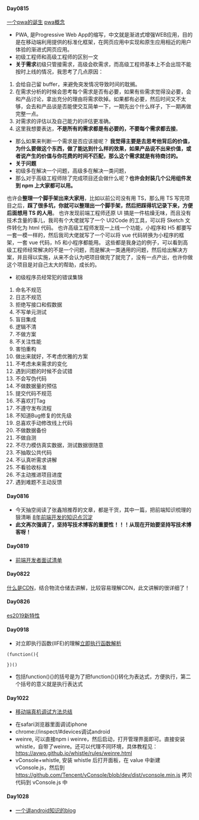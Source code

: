 #### Day0815
[一个pwa的诞生](https://segmentfault.com/a/1190000016420122 "一个pwa的诞生")
[pwa概念](https://lavas.baidu.com/pwa "pwa概念")
* PWA, 是Progressive Web App的缩写，中文就是渐进式增强WEB应用，目的是在移动端利用提供的标准化框架，在网页应用中实现和原生应用相近的用户体验的渐进式网页应用。
* 初级工程师和高级工程师的区别一文
* **关于需求**初级只管接需求，高级会砍需求，而高级工程师基本上不会出现不能按时上线的情况，我思考了几点原因：
1. 会给自己留 buffer，来避免突发情况导致时间的耽搁。
2. 在需求分析的时候会思考每个需求是否有必要，如果有些需求觉得没必要，会和产品讨论，拿出充分的理由将需求砍掉。如果都有必要，然后时间又不太够，会去和产品谈是否能使交互简单一下，一期先出个什么样子，下一期再做完整一点。
3. 对需求的评估以及自己能力的评估更准确。
4. 这里我想要表达，**不是所有的需求都是有必要的，不要每个需求都去接**。
* 那么如果来判断一个需求是否应该接呢？
**我觉得主要是去思考他背后的价值，为什么要做这个东西，做了能达到什么样的效果，如果产品说不出来价值，或者说产生的价值与你花费的时间不匹配，那么这个需求就是有待商讨的。**
* **关于问题**
* 初级多在解决一个问题，高级多在解决一类问题，
* 那么对于高级工程师除了完成项目还会做什么呢？**也许会封装几个公用组件发到 npm 上大家都可以用。**

也许会**整理一个脚手架出来大家用**，比如以前公司没有用 TS，那么用 TS 写完项目之后，**踩了很多坑，你就可以整理出一个脚手架，然后把踩得坑记录下来，方便后面想用 TS 的人用**。
也许发现前端工程师还原 UI 搞是一件枯燥无味，而且没有技术含量的事儿，我司有个大佬就写了一个 UI2Code 的工具，可以将 Sketch 文件转化为 html 代码。
也许高级工程师发现一上线一个功能，小程序和 H5 都要写一套一模一样的，然后我司大佬就写了一个可以将 vue 代码转换为小程序的框架，一套 vue 代码，h5 和小程序都能用。
这些都是我身边的例子，可以看到高级工程师经常解决的不是一个问题，而是解决一类通用的问题，然后给出解决方案，并且得以实施，从来不会认为吧项目做完了就完了，没有一点产出，也许你做这个项目是对自己太大的帮助，成长的。
* 初级程序员经常犯的错误集锦
1. 命名不规范
2. 日志不规范
3. 拒绝写接口和假数据
4. 不写单元测试
5. 盲目集成
6. 逻辑不清
7. 不做方案
8. 不关注性能
9. 害怕重构
10. 做出来就好，不考虑优雅的方案
11. 不考虑未来需求的变化
12. 遇到问题的时候不会试错
13. 不会写伪代码
14. 不做数据量的预估
15. 提交代码不规范
16. 不喜欢打Tag
17. 不遵守发布流程
18. 不知道Bug修复的优先级
19. 总喜欢手动修改线上代码
20. 不做数据备份
21. 不做自测
22. 不尽力模仿真实数据，测试数据很随意
23. 不抽取公共代码
24. 不认真听需求讲解
25. 不看验收标准
26. 不主动推进项目进度
27. 遇到难题不主动反馈

#### Day0816
* 今天抽空阅读了张鑫旭推荐的文章，都是干货，其中一篇，把前端知识梳理的狠清晰
[8年前端开发的知识点沉淀](https://juejin.im/post/5d0878aaf265da1b83338f74 "8年前端开发的知识点沉淀")
* **此文再次强调了，坚持写技术博客的重要性！！！从现在开始要坚持写技术博客呀！**

#### Day0819
* [前端开发者面试清单](https://github.com/xiaomuzhu/front-end-interview "前端开发者面试清单")

#### Day0822
[什么是CDN](https://mp.weixin.qq.com/s/nbhJ3sR39DPd9CdWU8epEA "什么是CDN")，结合物流仓储去讲解，比较容易理解CDN，此文讲解的很详细了！

#### Day0826
[es2019新特性](https://mp.weixin.qq.com/s/V6XrD_bqJ8IKlNy--g3NWw "es2019新特性")

#### Day0918
* 对立即执行函数(IIFE)的理解[立即执行函数解析](https://www.jianshu.com/p/4dbf4a4c8ebb "立即执行函数解析")
```
(function(){

})()
```
* 包括function(){}的括号是为了把function(){}转化为表达式，方便执行，第二个括号的意义就是执行表达式

#### Day1022
* [移动端真机调试方法总结](https://mp.weixin.qq.com/s/EC0_VjP6NhP9NSR_0PA8-w "移动端真机调试方法总结")
- 在safari浏览器里面调试iphone
- chrome://inspect/#devices调试android
- weinre, 可以直接npm i weinre，然后启动，打开管理界面即可。直接安装whistle，自带了weinre。还可以代理不同环境，具体教程见：https://avwo.github.io/whistle/rules/weinre.html
- vConsole+whistle, 安装 whistle 后打开面板，在 value 中新建 vConsole.js，然后到 https://github.com/Tencent/vConsole/blob/dev/dist/vconsole.min.js 拷贝代码到 vConsole.js 中

#### Day1028
* [一个讲android知识的blog](https://www.kymjs.com "一个讲android知识的blog")